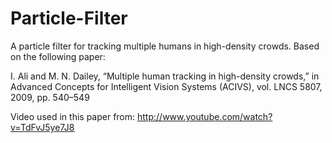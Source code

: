 Particle-Filter
===============

A particle filter for tracking multiple humans in high-density crowds. Based on the following paper:

I. Ali and M. N. Dailey, “Multiple human tracking in high-density crowds,” in Advanced Concepts for Intelligent Vision Systems (ACIVS), vol. LNCS 5807, 2009, pp. 540–549

Video used in this paper from: http://www.youtube.com/watch?v=TdFvJ5ye7J8

